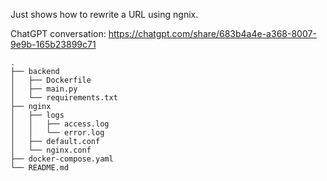 <!--
 Copyright 2025 James G Willmore
 
 Licensed under the Apache License, Version 2.0 (the "License");
 you may not use this file except in compliance with the License.
 You may obtain a copy of the License at
 
     https://www.apache.org/licenses/LICENSE-2.0
 
 Unless required by applicable law or agreed to in writing, software
 distributed under the License is distributed on an "AS IS" BASIS,
 WITHOUT WARRANTIES OR CONDITIONS OF ANY KIND, either express or implied.
 See the License for the specific language governing permissions and
 limitations under the License.
-->

Just shows how to rewrite a URL using ngnix.

ChatGPT conversation: https://chatgpt.com/share/683b4a4e-a368-8007-9e9b-165b23899c71

```
.
├── backend
│   ├── Dockerfile
│   ├── main.py
│   └── requirements.txt
├── nginx
│   ├── logs
│   │   ├── access.log
│   │   └── error.log
│   ├── default.conf
│   └── nginx.conf
├── docker-compose.yaml
└── README.md
```

